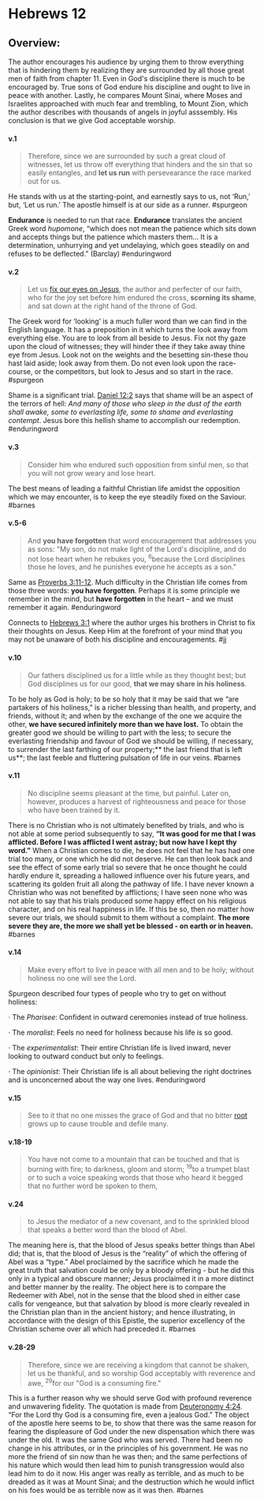 # Hebrews 12

## Overview:
The author encourages his audience by urging them to throw everything that is hindering them by realizing they are surrounded by all those great men of faith from chapter 11. Even in God's discipline there is much to be encouraged by. True sons of God endure his discipline and ought to live in peace with another. Lastly, he compares Mount Sinai, where Moses and Israelites approached with much fear and trembling, to Mount Zion, which the author describes with thousands of angels in joyful asssembly. His conclusion is that we give God acceptable worship.


#### v.1
>Therefore, since we are surrounded by such a great cloud of witnesses, let us throw off everything that hinders and the sin that so easily entangles, and **let us run** with persevearance the race marked out for us.

He stands with us at the starting-point, and earnestly says to us, not ‘Run,’ but, ‘Let us run.’ The apostle himself is at our side as a runner.
#spurgeon 

**Endurance** is needed to run that race. **Endurance** translates the ancient Greek word _hupomone_, “which does not mean the patience which sits down and accepts things but the patience which masters them… It is a determination, unhurrying and yet undelaying, which goes steadily on and refuses to be deflected.” (Barclay)
#enduringword 

#### v.2
>Let us [fix our eyes on Jesus](Hebrews11#v.27), the author and perfecter of our faith, who for the joy set before him endured the cross, **scorning its shame**, and sat down at the right hand of the throne of God.

The Greek word for ‘looking’ is a much fuller word than we can find in the English language. It has a preposition in it which turns the look away from everything else. You are to look from all beside to Jesus. Fix not thy gaze upon the cloud of witnesses; they will hinder thee if they take away thine eye from Jesus. Look not on the weights and the besetting sin-these thou hast laid aside; look away from them. Do not even look upon the race-course, or the competitors, but look to Jesus and so start in the race.
#spurgeon 

Shame is a significant trial. [Daniel 12:2](Daniel12#v.2) says that shame will be an aspect of the terrors of hell: _And many of those who sleep in the dust of the earth shall awake, some to everlasting life, some to shame and everlasting contempt_. Jesus bore this hellish shame to accomplish our redemption.
#enduringword 


#### v.3
>Consider him who endured such opposition from sinful men, so that you will not grow weary and lose heart.

The best means of leading a faithful Christian life amidst the opposition which we may encounter, is to keep the eye steadily fixed on the Saviour.
#barnes 

#### v.5-6
>And **you have forgotten** that word encouragement that addresses you as sons:
  "My son, do not make light of the Lord's discipline,
  and do not lose heart when he rebukes you,
 <sup>6</sup>because the Lord disciplines those he loves,
  and he punishes everyone he accepts as a son."

Same as [Proverbs 3:11-12](Proverbs3#v.11-12).
 Much difficulty in the Christian life comes from those three words: **you have forgotten**. Perhaps it is some principle we remember in the mind, but **have forgotten** in the heart – and we must remember it again.
 #enduringword 
 
 Connects to [Hebrews 3:1](Hebrews3#v.1) where the author urges his brothers in Christ to fix their thoughts on Jesus. Keep Him at the forefront of your mind that you may not be unaware of both his discipline and encouragements.
#jj 

#### v.10
>Our fathers disciplined us for a little while as they thought best; but God disciplines us for our good, **that we may share in his holiness**.

To be holy as God is holy; to be so holy that it may be said that we “are partakers of his holiness,” is a richer blessing than health, and property, and friends, without it; and when by the exchange of the one we acquire the other, **we have secured infinitely more than we have lost.** To obtain the greater good we should be willing to part with the less; to secure the everlasting friendship and favour of God we should be willing, if necessary, to surrender the last farthing of our property;** the last friend that is left us**; the last feeble and fluttering pulsation of life in our veins.
#barnes

#### v.11
>No discipline seems pleasant at the time, but painful. Later on, however, produces a harvest of righteousness and peace for those who have been trained by it.

There is no Christian who is not ultimately benefited by trials, and who is not able at some period subsequently to say, **“It was good for me that I was afflicted. Before I was afflicted I went astray; but now have I kept thy word.”** When a Christian comes to die, he does not feel that he has had one trial too many, or one which he did not deserve. He can then look back and see the effect of some early trial so severe that he once thought he could hardly endure it, spreading a hallowed influence over his future years, and scattering its golden fruit all along the pathway of life. I have never known a Christian who was not benefited by afflictions; I have seen none who was not able to say that his trials produced some happy effect on his religious character, and on his real happiness in life. If this be so, then no matter how severe our trials, we should submit to them without a complaint. **The more severe they are, the more we shall yet be blessed - on earth or in heaven.**
#barnes 

#### v.14
>Make every effort to live in peace with all men and to be holy; without holiness no one will see the Lord.

Spurgeon described four types of people who try to get on without holiness:

· The _Pharisee_: Confident in outward ceremonies instead of true holiness.

· The _moralist_: Feels no need for holiness because his life is so good.

· The _experimentalist_: Their entire Christian life is lived inward, never looking to outward conduct but only to feelings.

· The _opinionist_: Their Christian life is all about believing the right doctrines and is unconcerned about the way one lives.
#enduringword 

#### v.15
>See to it that no one misses the grace of God and that no bitter [root](Deuteronomy29#v.18) grows up to cause trouble and defile many.

#### v.18-19
>You have not come to a mountain that can be touched and that is burning with fire; to darkness, gloom and storm; <sup>19</sup>to a trumpet blast or to such a voice speaking words that those who heard it begged that no further word be spoken to them,

#### v.24
>to Jesus the mediator of a new covenant, and to the sprinkled blood that speaks a better word than the blood of Abel.

The meaning here is, that the blood of Jesus speaks better things than Abel did; that is, that the blood of Jesus is the “reality” of which the offering of Abel was a “type.” Abel proclaimed by the sacrifice which he made the great truth that salvation could be only by a bloody offering - but he did this only in a typical and obscure manner; Jesus proclaimed it in a more distinct and better manner by the reality. The object here is to compare the Redeemer with Abel, not in the sense that the blood shed in either case calls for vengeance, but that salvation by blood is more clearly revealed in the Christian plan than in the ancient history; and hence illustrating, in accordance with the design of this Epistle, the superior excellency of the Christian scheme over all which had preceded it.
#barnes 

#### v.28-29
>Therefore, since we are receiving a kingdom that cannot be shaken, let us be thankful, and so worship God acceptably with reverence and awe, <sup>29</sup>for our "God is a consuming fire."

This is a further reason why we should serve God with profound reverence and unwavering fidelity. The quotation is made from [Deuteronomy 4:24](https://www.studylight.org/study-desk.html?q1=de+4:24&t1=eng_nas&sr=1). “For the Lord thy God is a consuming fire, even a jealous God.” The object of the apostle here seems to be, to show that there was the same reason for fearing the displeasure of God under the new dispensation which there was under the old. It was the same God who was served. There had been no change in his attributes, or in the principles of his government. He was no more the friend of sin now than he was then; and the same perfections of his nature which would then lead him to punish transgression would also lead him to do it now. His anger was really as terrible, and as much to be dreaded as it was at Mount Sinai; and the destruction which he would inflict on his foes would be as terrible now as it was then.
#barnes 

